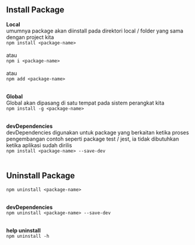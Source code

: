 ## Install Package
**Local** <br>
umumnya package akan diinstall pada direktori local / folder yang sama dengan project kita  <br>
`npm install <package-name>` <br><br>
atau <br>
`npm i <package-name>` <br><br>
atau <br>
`npm add <package-name>` <br><br>

**Global** <br>
Global akan dipasang di satu tempat pada sistem perangkat kita <br>
`npm install -g <package-name>`<br><br>

**devDependencies** <br>
devDependencies digunakan untuk package yang berkaitan ketika proses pengembangan contoh seperti package test / jest, ia tidak dibutuhkan ketika aplikasi sudah dirilis <br>
`npm install <package-name> --save-dev`<br><br>

## Uninstall Package

`npm uninstall <package-name>` <br><br>

**devDependencies** <br>
`npm uninstall <package-name> --save-dev`<br><br>

**help uninstall** <br>
`npm uninstall -h`<br><br>